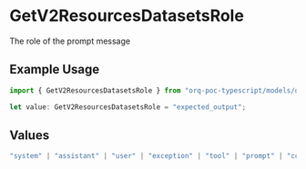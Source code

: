 # GetV2ResourcesDatasetsRole

The role of the prompt message

## Example Usage

```typescript
import { GetV2ResourcesDatasetsRole } from "orq-poc-typescript/models/operations";

let value: GetV2ResourcesDatasetsRole = "expected_output";
```

## Values

```typescript
"system" | "assistant" | "user" | "exception" | "tool" | "prompt" | "correction" | "expected_output"
```